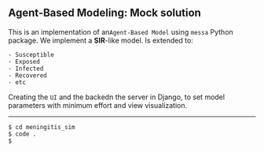 ## Agent-Based Modeling: Mock solution

This is an implementation of an`Agent-Based Model` using `messa` Python package.
We implement a **SIR**-like  model. Is extended to:  

    - Susceptible
    - Exposed 
    - Infected
    - Recovered
    - etc
  

Creating the `UI` and the backedn the server in Django, to set model parameters with minimum effort and view visualization. 

---
```shell
$ cd meningitis_sim
$ code .
$
```

